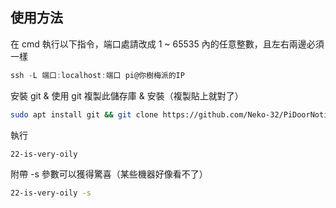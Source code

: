 ## 使用方法

在 cmd 執行以下指令，端口處請改成 1 ~ 65535 內的任意整數，且左右兩邊必須一樣
```powershell
ssh -L 端口:localhost:端口 pi@你樹梅派的IP
```
安裝 git & 使用 git 複製此儲存庫 & 安裝（複製貼上就對了）
```bash
sudo apt install git && git clone https://github.com/Neko-32/PiDoorNotifier.git && chmod +x ./PiDoorNotifier/install.sh && ./PiDoorNotifier/install.sh
```  

執行
```bash
22-is-very-oily
```
附帶 -s 參數可以獲得驚喜（某些機器好像看不了）  
```bash
22-is-very-oily -s
```
